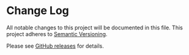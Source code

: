 # Change Log
All notable changes to this project will be documented in this file.
This project adheres to [Semantic Versioning](http://semver.org/).

Please see [GitHub releases](https://github.com/tclindner/eslint-config-vue-tc/releases) for details.
